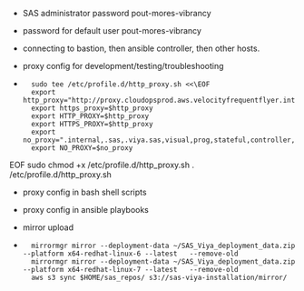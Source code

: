 - SAS administrator password pout-mores-vibrancy

- password for default user pout-mores-vibrancy

- connecting to bastion, then ansible controller, then other hosts.

- proxy config for development/testing/troubleshooting
-
        sudo tee /etc/profile.d/http_proxy.sh <<\EOF
        export http_proxy="http://proxy.cloudopsprod.aws.velocityfrequentflyer.internal:3128"
        export https_proxy=$http_proxy
        export HTTP_PROXY=$http_proxy
        export HTTPS_PROXY=$http_proxy
        export no_proxy=".internal,.sas,.viya.sas,visual,prog,stateful,controller,localhost,169.254.169.254"
        export NO_PROXY=$no_proxy
EOF
        sudo chmod +x /etc/profile.d/http_proxy.sh
        . /etc/profile.d/http_proxy.sh

- proxy config in bash shell scripts

- proxy config in ansible playbooks

- mirror upload
-
        mirrormgr mirror --deployment-data ~/SAS_Viya_deployment_data.zip --platform x64-redhat-linux-6 --latest   --remove-old
        mirrormgr mirror --deployment-data ~/SAS_Viya_deployment_data.zip --platform x64-redhat-linux-7 --latest   --remove-old
        aws s3 sync $HOME/sas_repos/ s3://sas-viya-installation/mirror/
